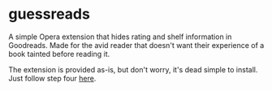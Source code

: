 # guessreads
A simple Opera extension that hides rating and shelf information in Goodreads. Made for the avid 
reader that doesn't want their experience of a book tainted before reading it. 

The extension is provided as-is, but don't worry, it's dead simple to install. Just follow step four 
[here](https://help.opera.com/en/extensions/basics/).